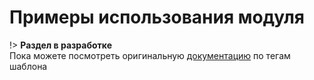 # Примеры использования модуля

!> **Раздел в разработке** <br>Пока можете посмотреть оригинальную [документацию](http://bp.pafnuty.name/examples) по тегам шаблона

